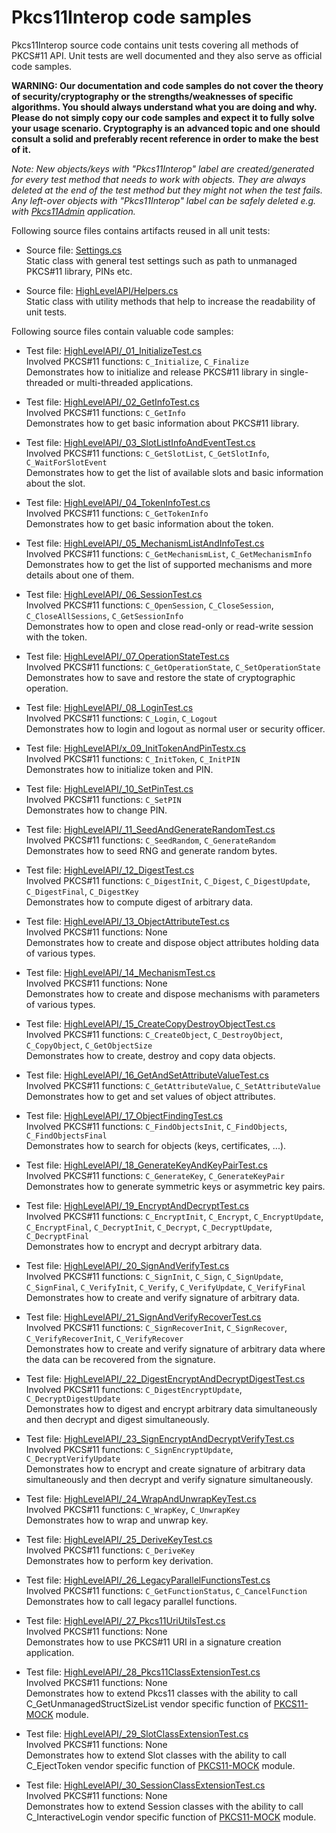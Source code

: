 # Pkcs11Interop code samples

Pkcs11Interop source code contains unit tests covering all methods of PKCS#11 API. Unit tests are well documented and they also serve as official code samples.

**WARNING: Our documentation and code samples do not cover the theory of security/cryptography or the strengths/weaknesses of specific algorithms. You should always understand what you are doing and why. Please do not simply copy our code samples and expect it to fully solve your usage scenario. Cryptography is an advanced topic and one should consult a solid and preferably recent reference in order to make the best of it.**

*Note: New objects/keys with "Pkcs11Interop" label are created/generated for every test method that needs to work with objects. They are always deleted at the end of the test method but they might not when the test fails. Any left-over objects with "Pkcs11Interop" label can be safely deleted e.g. with [Pkcs11Admin](https://www.pkcs11admin.net/) application.*

Following source files contains artifacts reused in all unit tests:

* Source file: [Settings.cs](../src/Pkcs11Interop.Tests/Settings.cs)  
  Static class with general test settings such as path to unmanaged PKCS#11 library, PINs etc.

* Source file: [HighLevelAPI/Helpers.cs](../src/Pkcs11Interop.Tests/HighLevelAPI/Helpers.cs)  
  Static class with utility methods that help to increase the readability of unit tests.

Following source files contain valuable code samples:

* Test file: [HighLevelAPI/_01_InitializeTest.cs](../src/Pkcs11Interop.Tests/HighLevelAPI/_01_InitializeTest.cs)  
  Involved PKCS#11 functions: `C_Initialize`, `C_Finalize`  
  Demonstrates how to initialize and release PKCS#11 library in single-threaded or multi-threaded applications.

* Test file: [HighLevelAPI/_02_GetInfoTest.cs](../src/Pkcs11Interop.Tests/HighLevelAPI/_02_GetInfoTest.cs)  
  Involved PKCS#11 functions: `C_GetInfo`  
  Demonstrates how to get basic information about PKCS#11 library.

* Test file: [HighLevelAPI/_03_SlotListInfoAndEventTest.cs](../src/Pkcs11Interop.Tests/HighLevelAPI/_03_SlotListInfoAndEventTest.cs)  
  Involved PKCS#11 functions: `C_GetSlotList`, `C_GetSlotInfo`, `C_WaitForSlotEvent`  
  Demonstrates how to get the list of available slots and basic information about the slot.

* Test file: [HighLevelAPI/_04_TokenInfoTest.cs](../src/Pkcs11Interop.Tests/HighLevelAPI/_04_TokenInfoTest.cs)  
  Involved PKCS#11 functions: `C_GetTokenInfo`  
  Demonstrates how to get basic information about the token.

* Test file: [HighLevelAPI/_05_MechanismListAndInfoTest.cs](../src/Pkcs11Interop.Tests/HighLevelAPI/_05_MechanismListAndInfoTest.cs)  
  Involved PKCS#11 functions: `C_GetMechanismList`, `C_GetMechanismInfo`  
  Demonstrates how to get the list of supported mechanisms and more details about one of them.

* Test file: [HighLevelAPI/_06_SessionTest.cs](../src/Pkcs11Interop.Tests/HighLevelAPI/_06_SessionTest.cs)  
  Involved PKCS#11 functions: `C_OpenSession`, `C_CloseSession`, `C_CloseAllSessions`, `C_GetSessionInfo`  
  Demonstrates how to open and close read-only or read-write session with the token.

* Test file: [HighLevelAPI/_07_OperationStateTest.cs](../src/Pkcs11Interop.Tests/HighLevelAPI/_07_OperationStateTest.cs)  
  Involved PKCS#11 functions: `C_GetOperationState`, `C_SetOperationState`  
  Demonstrates how to save and restore the state of cryptographic operation.

* Test file: [HighLevelAPI/_08_LoginTest.cs](../src/Pkcs11Interop.Tests/HighLevelAPI/_08_LoginTest.cs)  
  Involved PKCS#11 functions: `C_Login`, `C_Logout`  
  Demonstrates how to login and logout as normal user or security officer.

* Test file: [HighLevelAPI/x_09_InitTokenAndPinTestx.cs](../src/Pkcs11Interop.Tests/HighLevelAPI/_09_InitTokenAndPinTest.cs)  
  Involved PKCS#11 functions: `C_InitToken`, `C_InitPIN`  
  Demonstrates how to initialize token and PIN.

* Test file: [HighLevelAPI/_10_SetPinTest.cs](../src/Pkcs11Interop.Tests/HighLevelAPI/_10_SetPinTest.cs)  
  Involved PKCS#11 functions: `C_SetPIN`  
  Demonstrates how to change PIN.

* Test file: [HighLevelAPI/_11_SeedAndGenerateRandomTest.cs](../src/Pkcs11Interop.Tests/HighLevelAPI/_11_SeedAndGenerateRandomTest.cs)  
  Involved PKCS#11 functions: `C_SeedRandom`, `C_GenerateRandom`  
  Demonstrates how to seed RNG and generate random bytes.

* Test file: [HighLevelAPI/_12_DigestTest.cs](../src/Pkcs11Interop.Tests/HighLevelAPI/_12_DigestTest.cs)  
  Involved PKCS#11 functions: `C_DigestInit`, `C_Digest`, `C_DigestUpdate`, `C_DigestFinal`, `C_DigestKey`  
  Demonstrates how to compute digest of arbitrary data.

* Test file: [HighLevelAPI/_13_ObjectAttributeTest.cs](../src/Pkcs11Interop.Tests/HighLevelAPI/_13_ObjectAttributeTest.cs)  
  Involved PKCS#11 functions: None  
  Demonstrates how to create and dispose object attributes holding data of various types.

* Test file: [HighLevelAPI/_14_MechanismTest.cs](../src/Pkcs11Interop.Tests/HighLevelAPI/_14_MechanismTest.cs)  
  Involved PKCS#11 functions: None  
  Demonstrates how to create and dispose mechanisms with parameters of various types.

* Test file: [HighLevelAPI/_15_CreateCopyDestroyObjectTest.cs](../src/Pkcs11Interop.Tests/HighLevelAPI/_15_CreateCopyDestroyObjectTest.cs)  
  Involved PKCS#11 functions: `C_CreateObject`, `C_DestroyObject`, `C_CopyObject`, `C_GetObjectSize`  
  Demonstrates how to create, destroy and copy data objects.

* Test file: [HighLevelAPI/_16_GetAndSetAttributeValueTest.cs](../src/Pkcs11Interop.Tests/HighLevelAPI/_16_GetAndSetAttributeValueTest.cs)  
  Involved PKCS#11 functions: `C_GetAttributeValue`, `C_SetAttributeValue`  
  Demonstrates how to get and set values of object attributes.

* Test file: [HighLevelAPI/_17_ObjectFindingTest.cs](../src/Pkcs11Interop.Tests/HighLevelAPI/_17_ObjectFindingTest.cs)  
  Involved PKCS#11 functions: `C_FindObjectsInit`, `C_FindObjects`, `C_FindObjectsFinal`  
  Demonstrates how to search for objects (keys, certificates, ...).

* Test file: [HighLevelAPI/_18_GenerateKeyAndKeyPairTest.cs](../src/Pkcs11Interop.Tests/HighLevelAPI/_18_GenerateKeyAndKeyPairTest.cs)  
  Involved PKCS#11 functions: `C_GenerateKey`, `C_GenerateKeyPair`  
  Demonstrates how to generate symmetric keys or asymmetric key pairs.

* Test file: [HighLevelAPI/_19_EncryptAndDecryptTest.cs](../src/Pkcs11Interop.Tests/HighLevelAPI/_19_EncryptAndDecryptTest.cs)  
  Involved PKCS#11 functions: `C_EncryptInit`, `C_Encrypt`, `C_EncryptUpdate`, `C_EncryptFinal`, `C_DecryptInit`, `C_Decrypt`, `C_DecryptUpdate`, `C_DecryptFinal`  
  Demonstrates how to encrypt and decrypt arbitrary data.

* Test file: [HighLevelAPI/_20_SignAndVerifyTest.cs](../src/Pkcs11Interop.Tests/HighLevelAPI/_20_SignAndVerifyTest.cs)  
  Involved PKCS#11 functions: `C_SignInit`, `C_Sign`, `C_SignUpdate`, `C_SignFinal`, `C_VerifyInit`, `C_Verify`, `C_VerifyUpdate`, `C_VerifyFinal`  
  Demonstrates how to create and verify signature of arbitrary data.

* Test file: [HighLevelAPI/_21_SignAndVerifyRecoverTest.cs](../src/Pkcs11Interop.Tests/HighLevelAPI/_21_SignAndVerifyRecoverTest.cs)  
  Involved PKCS#11 functions: `C_SignRecoverInit`, `C_SignRecover`, `C_VerifyRecoverInit`, `C_VerifyRecover`  
  Demonstrates how to create and verify signature of arbitrary data where the data can be recovered from the signature.

* Test file: [HighLevelAPI/_22_DigestEncryptAndDecryptDigestTest.cs](../src/Pkcs11Interop.Tests/HighLevelAPI/_22_DigestEncryptAndDecryptDigestTest.cs)  
  Involved PKCS#11 functions: `C_DigestEncryptUpdate`, `C_DecryptDigestUpdate`  
  Demonstrates how to digest and encrypt arbitrary data simultaneously and then decrypt and digest simultaneously.

* Test file: [HighLevelAPI/_23_SignEncryptAndDecryptVerifyTest.cs](../src/Pkcs11Interop.Tests/HighLevelAPI/_23_SignEncryptAndDecryptVerifyTest.cs)  
  Involved PKCS#11 functions: `C_SignEncryptUpdate`, `C_DecryptVerifyUpdate`  
  Demonstrates how to encrypt and create signature of arbitrary data simultaneously and then decrypt and verify signature simultaneously.

* Test file: [HighLevelAPI/_24_WrapAndUnwrapKeyTest.cs](../src/Pkcs11Interop.Tests/HighLevelAPI/_24_WrapAndUnwrapKeyTest.cs)  
  Involved PKCS#11 functions: `C_WrapKey`, `C_UnwrapKey`  
  Demonstrates how to wrap and unwrap key.

* Test file: [HighLevelAPI/_25_DeriveKeyTest.cs](../src/Pkcs11Interop.Tests/HighLevelAPI/_25_DeriveKeyTest.cs)  
  Involved PKCS#11 functions: `C_DeriveKey`  
  Demonstrates how to perform key derivation.

* Test file: [HighLevelAPI/_26_LegacyParallelFunctionsTest.cs](../src/Pkcs11Interop.Tests/HighLevelAPI/_26_LegacyParallelFunctionsTest.cs)  
  Involved PKCS#11 functions: `C_GetFunctionStatus`, `C_CancelFunction`  
  Demonstrates how to call legacy parallel functions.

* Test file: [HighLevelAPI/_27_Pkcs11UriUtilsTest.cs](../src/Pkcs11Interop.Tests/HighLevelAPI/_27_Pkcs11UriUtilsTest.cs)  
  Involved PKCS#11 functions: None  
  Demonstrates how to use PKCS#11 URI in a signature creation application.

* Test file: [HighLevelAPI/_28_Pkcs11ClassExtensionTest.cs](../src/Pkcs11Interop.Tests/HighLevelAPI/_28_Pkcs11ClassExtensionTest.cs)  
  Involved PKCS#11 functions: None  
  Demonstrates how to extend Pkcs11 classes with the ability to call C_GetUnmanagedStructSizeList vendor specific function of [PKCS11-MOCK](https://github.com/Pkcs11Interop/pkcs11-mock) module.

* Test file: [HighLevelAPI/_29_SlotClassExtensionTest.cs](../src/Pkcs11Interop.Tests/HighLevelAPI/_29_SlotClassExtensionTest.cs)  
  Involved PKCS#11 functions: None  
  Demonstrates how to extend Slot classes with the ability to call C_EjectToken vendor specific function of [PKCS11-MOCK](https://github.com/Pkcs11Interop/pkcs11-mock) module.

* Test file: [HighLevelAPI/_30_SessionClassExtensionTest.cs](../src/Pkcs11Interop.Tests/HighLevelAPI/_30_SessionClassExtensionTest.cs)  
  Involved PKCS#11 functions: None  
  Demonstrates how to extend Session classes with the ability to call C_InteractiveLogin vendor specific function of [PKCS11-MOCK](https://github.com/Pkcs11Interop/pkcs11-mock) module.
